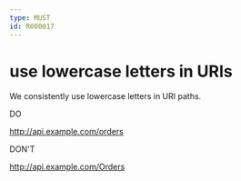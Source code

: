 ```yaml
---
type: MUST
id: R000017
---
```


# use lowercase letters in URIs

We consistently use lowercase letters in URI paths.

DO

<http://api.example.com/orders>

DON'T

<http://api.example.com/Orders>
